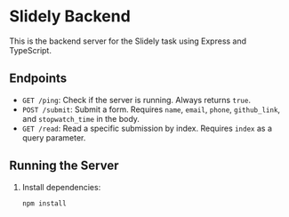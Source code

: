# Slidely Backend

This is the backend server for the Slidely task using Express and TypeScript.

## Endpoints

- `GET /ping`: Check if the server is running. Always returns `true`.
- `POST /submit`: Submit a form. Requires `name`, `email`, `phone`, `github_link`, and `stopwatch_time` in the body.
- `GET /read`: Read a specific submission by index. Requires `index` as a query parameter.

## Running the Server

1. Install dependencies:
   ```bash
   npm install
